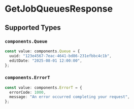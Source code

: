 # GetJobQueuesResponse


## Supported Types

### `components.Queue`

```typescript
const value: components.Queue = {
  uuid: "123e4567-7eac-4641-bd86-231efbbc4c1b",
  editDate: "2025-08-01 12:00:00",
};
```

### `components.ErrorT`

```typescript
const value: components.ErrorT = {
  errorCode: 1000,
  message: "An error occurred completing your request",
};
```

